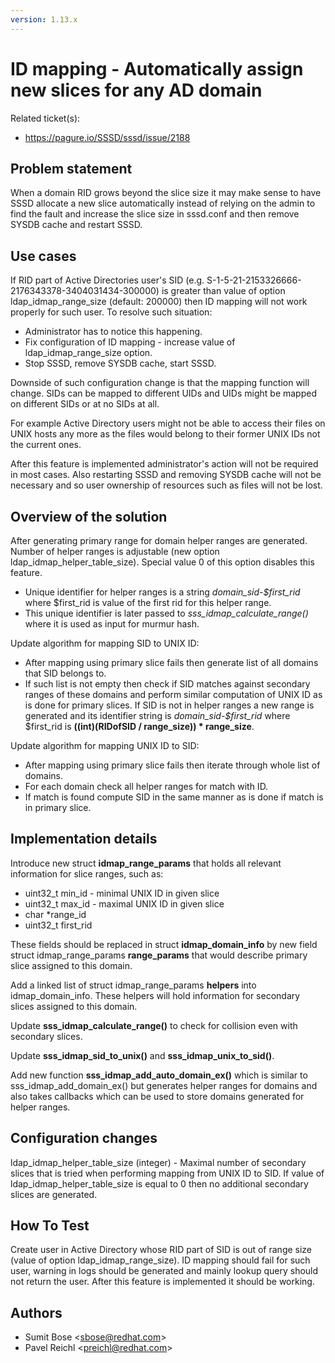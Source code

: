 ```yaml
---
version: 1.13.x
---
```


# ID mapping - Automatically assign new slices for any AD domain

Related ticket(s):

  - <https://pagure.io/SSSD/sssd/issue/2188>

## Problem statement

When a domain RID grows beyond the slice size it may make sense to have SSSD allocate a new slice automatically instead of relying on the admin to find the fault and increase the slice size in sssd.conf and then remove SYSDB cache and restart SSSD.

## Use cases

If RID part of Active Directories user's SID (e.g. S-1-5-21-2153326666-2176343378-3404031434-300000) is greater than value of option ldap_idmap_range_size (default: 200000) then ID mapping will not work properly for such user. To resolve such situation:

  - Administrator has to notice this happening.
  - Fix configuration of ID mapping - increase value of ldap_idmap_range_size option.
  - Stop SSSD, remove SYSDB cache, start SSSD.

Downside of such configuration change is that the mapping function will change. SIDs can be mapped to different UIDs and UIDs might be mapped on different SIDs or at no SIDs at all.

For example Active Directory users might not be able to access their files on UNIX hosts any more as the files would belong to their former UNIX IDs not the current ones.

After this feature is implemented administrator's action will not be required in most cases. Also restarting SSSD and removing SYSDB cache will not be necessary and so user ownership of resources such as files will not be lost.

## Overview of the solution

After generating primary range for domain helper ranges are generated. Number of helper ranges is adjustable (new option ldap_idmap_helper_table_size). Special value 0 of this option disables this feature.

  - Unique identifier for helper ranges is a string *domain_sid-$first_rid* where $first_rid is value of the first rid for this helper range.
  - This unique identifier is later passed to *sss_idmap_calculate_range()* where it is used as input for murmur hash.

Update algorithm for mapping SID to UNIX ID:

  - After mapping using primary slice fails then generate list of all domains that SID belongs to.
  - If such list is not empty then check if SID matches against secondary ranges of these domains and perform similar computation of UNIX ID as is done for primary slices. If SID is not in helper ranges a new range is generated and its identifier string is *domain_sid-$first_rid* where $first_rid is **((int)(RIDofSID / range_size)) \* range_size**.

Update algorithm for mapping UNIX ID to SID:

  - After mapping using primary slice fails then iterate through whole list of domains.
  - For each domain check all helper ranges for match with ID.
  - If match is found compute SID in the same manner as is done if match is in primary slice.

## Implementation details

Introduce new struct **idmap_range_params** that holds all relevant information for slice ranges, such as:

  - uint32_t min_id - minimal UNIX ID in given slice
  - uint32_t max_id - maximal UNIX ID in given slice
  - char \*range_id
  - uint32_t first_rid

These fields should be replaced in struct **idmap_domain_info** by new field struct idmap_range_params **range_params** that would describe primary slice assigned to this domain.

Add a linked list of struct idmap_range_params **helpers** into idmap_domain_info. These helpers will hold information for secondary slices assigned to this domain.

Update **sss_idmap_calculate_range()** to check for collision even with secondary slices.

Update **sss_idmap_sid_to_unix()** and **sss_idmap_unix_to_sid()**.

Add new function **sss_idmap_add_auto_domain_ex()** which is similar to sss_idmap_add_domain_ex() but generates helper ranges for domains and also takes callbacks which can be used to store domains generated for helper ranges.

## Configuration changes

ldap_idmap_helper_table_size (integer) - Maximal number of secondary slices that is tried when performing mapping from UNIX ID to SID. If value of ldap_idmap_helper_table_size is equal to 0 then no additional secondary slices are generated.

## How To Test

Create user in Active Directory whose RID part of SID is out of range size (value of option ldap_idmap_range_size). ID mapping should fail for such user, warning in logs should be generated and mainly lookup query should not return the user. After this feature is implemented it should be working.

## Authors

* Sumit Bose \<sbose@redhat.com\>
* Pavel Reichl \<preichl@redhat.com\>
